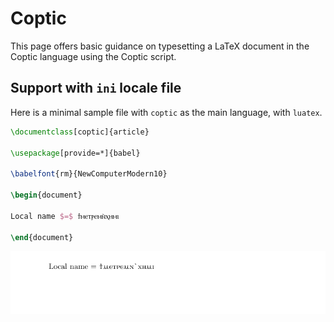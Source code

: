 # Coptic

This page offers basic guidance on typesetting a LaTeX document in the
Coptic language using the Coptic script.

## Support with `ini` locale file

Here is a minimal sample file with `coptic` as the main language, with `luatex`.

```tex
\documentclass[coptic]{article}

\usepackage[provide=*]{babel}

\babelfont{rm}{NewComputerModern10}

\begin{document}

Local name $=$ ϯⲙⲉⲧⲣⲉⲙⲛ̀ⲭⲏⲙⲓ

\end{document}
```

![](../media/locale-coptic.png)
